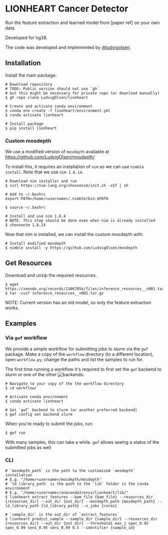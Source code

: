 # LIONHEART Cancer Detector

Run the feature extraction and learned model from [paper ref] on your own data.

Developed for hg38.

The code was developed and implemented by [@ludvigolsen](https://github.com/LudvigOlsen).

## Installation

Install the main package:

```
# Download repository
# TODO: Public version should not use `gh`
# but this might be necessary for private repo (or download manually)
$ gh repo clone LudvigOlsen/lionheart

# Create and activate conda environment
$ conda env create -f lionheart/environment.yml
$ conda activate lionheart

# Install package
$ pip install lionheart

```

### Custom mosdepth 

We use a modified version of `mosdepth` available at https://github.com/LudvigOlsen/mosdepth/

To install this, it requires an installation of `nim` so we can use `nimble install`. Note that we use `nim 1.6.14`.

```
# Download nim installer and run
$ curl https://nim-lang.org/choosenim/init.sh -sSf | sh

# Add to ~/.bashrc
export PATH=/home/<username>/.nimble/bin:$PATH

$ source ~/.bashrc

# Install and use nim 1.6.4 
# NOTE: This step should be done even when nim is already installed
$ choosenim 1.6.14
```

Now that nim is installed, we can install the custom mosdepth with:

```
# Install modified mosdepth
$ nimble install -y https://github.com/LudvigOlsen/mosdepth
```

## Get Resources

Download and unzip the required resources.
```
$ wget https://zenodo.org/records/11067054/files/inference_resources__v001.tar.gz
$ tar -xvzf inference_resources__v001.tar.gz 
```

NOTE: Current version has an old model, so only the feature extraction works.

## Examples

### Via `gwf` workflow

We provide a simple workflow for submitting jobs to slurm via the `gwf` package. Make a copy of the `workflow` directory (to a different location), open `workflow.py`, change the paths and list the samples to run for.

The first time running a workflow it's required to first set the `gwf` backend to slurm or one of the other ![backends](https://gwf.app/reference/backends/):

```
# Navigate to your copy of the the workflow directory
$ cd workflow/

# Activate conda environment
$ conda activate lionheart

# Set `gwf` backend to slurm (or another preferred backend)
$ gwf config set backend slurm
```

When you're ready to submit the jobs, run:

```
$ gwf run
```

With many samples, this can take a while. `gwf` allows seeing a status of the submitted jobs as well

### CLI

```
# `mosdepth_path` is the path to the customized `mosdepth` installation
# E.g. "/home/<username>/mosdepth/mosdepth"
# `ld_library_path` is the path to the `lib` folder in the conda environment
# E.g. "/home/<username>/anaconda3/envs/lionheart/lib/"
$ lionheart extract_features --bam_file {bam_file} --resources_dir {resources_dir} --out_dir {out_dir} --mosdepth_path {mosdepth_path} --ld_library_path {ld_library_path} --n_jobs {cores}

# `sample_dir` is the out_dir of `extract_features`
$ lionheart predict_sample --sample_dir {sample_dir} --resources_dir {resources_dir} --out_dir {out_dir} --thresholds max_j spec_0.95 spec_0.99 sens_0.95 sens_0.99 0.5 --identifier {sample_id}

```
